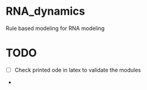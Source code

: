 # RNA_dynamics
Rule based modeling for RNA modeling


# TODO
- [ ] Check printed ode in latex to validate the modules
- 